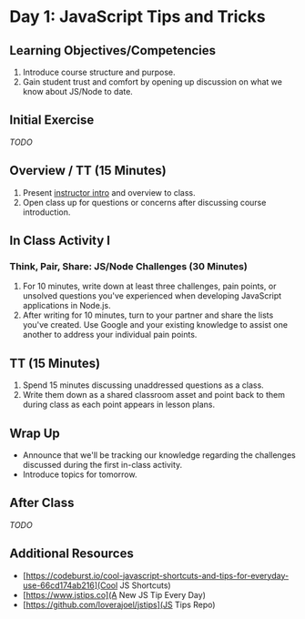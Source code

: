 # Day 1: JavaScript Tips and Tricks

## Learning Objectives/Competencies

1. Introduce course structure and purpose.
1. Gain student trust and comfort by opening up discussion on what we know about JS/Node to date.

## Initial Exercise

_TODO_

## Overview / TT (15 Minutes)

1. Present [instructor intro](00-Intro/README.md) and overview to class.
1. Open class up for questions or concerns after discussing course introduction.

## In Class Activity I

### Think, Pair, Share: JS/Node Challenges (30 Minutes)

1. For 10 minutes, write down at least three challenges, pain points, or unsolved questions you've experienced when developing JavaScript applications in Node.js.
1. After writing for 10 minutes, turn to your partner and share the lists you've created. Use Google and your existing knowledge to assist one another to address your individual pain points.

## TT (15 Minutes)

1. Spend 15 minutes discussing unaddressed questions as a class.
1. Write them down as a shared classroom asset and point back to them during class as each point appears in lesson plans.

## Wrap Up

- Announce that we'll be tracking our knowledge regarding the challenges discussed during the first in-class activity.
- Introduce topics for tomorrow.

## After Class

_TODO_

## Additional Resources

* [https://codeburst.io/cool-javascript-shortcuts-and-tips-for-everyday-use-66cd174ab216](Cool JS Shortcuts)
* [https://www.jstips.co](A New JS Tip Every Day)
* [https://github.com/loverajoel/jstips](JS Tips Repo)


